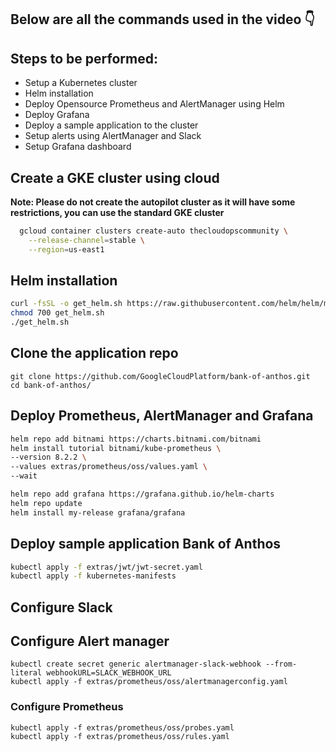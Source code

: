 

## Below are all the commands used in the video 👇

## Steps to be performed:
*  Setup a Kubernetes cluster
*  Helm installation
*  Deploy Opensource Prometheus and AlertManager using Helm
*  Deploy Grafana
*  Deploy a sample application to the cluster
*  Setup alerts using AlertManager and Slack
*  Setup Grafana dashboard


## Create a GKE cluster using cloud
**Note: Please do not create the autopilot cluster as it will have some restrictions, you can use the standard GKE cluster**
```bash
  gcloud container clusters create-auto thecloudopscommunity \
    --release-channel=stable \
    --region=us-east1
 ```


## Helm installation

```bash
curl -fsSL -o get_helm.sh https://raw.githubusercontent.com/helm/helm/main/scripts/get-helm-3
chmod 700 get_helm.sh
./get_helm.sh
```

## Clone the application repo

```
git clone https://github.com/GoogleCloudPlatform/bank-of-anthos.git
cd bank-of-anthos/
```

## Deploy Prometheus, AlertManager and Grafana

```bash
helm repo add bitnami https://charts.bitnami.com/bitnami
helm install tutorial bitnami/kube-prometheus \
--version 8.2.2 \
--values extras/prometheus/oss/values.yaml \
--wait

helm repo add grafana https://grafana.github.io/helm-charts
helm repo update
helm install my-release grafana/grafana

```

## Deploy sample application Bank of Anthos
```bash
kubectl apply -f extras/jwt/jwt-secret.yaml
kubectl apply -f kubernetes-manifests
```

## Configure Slack

## Configure Alert manager
```
kubectl create secret generic alertmanager-slack-webhook --from-literal webhookURL=SLACK_WEBHOOK_URL
kubectl apply -f extras/prometheus/oss/alertmanagerconfig.yaml
```

### Configure Prometheus
```
kubectl apply -f extras/prometheus/oss/probes.yaml
kubectl apply -f extras/prometheus/oss/rules.yaml
```

